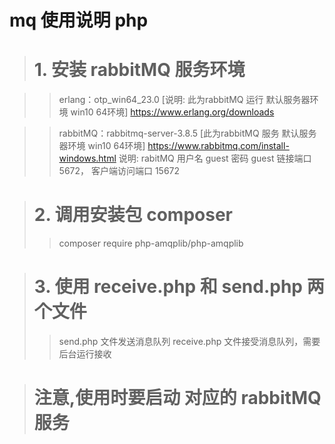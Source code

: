 # mq 使用说明 php

> # 1. 安装 rabbitMQ 服务环境

>>  erlang：otp_win64_23.0 [说明: 此为rabbitMQ 运行 默认服务器环境 win10 64环境]  https://www.erlang.org/downloads

>>  rabbitMQ：rabbitmq-server-3.8.5 [此为rabbitMQ 服务 默认服务器环境 win10 64环境] https://www.rabbitmq.com/install-windows.html
>>  说明: rabitMQ 用户名 guest 密码 guest 链接端口5672， 客户端访问端口 15672 

> # 2. 调用安装包 composer 
>>  composer require php-amqplib/php-amqplib

> # 3. 使用 receive.php 和 send.php 两个文件 
>> send.php 文件发送消息队列
>> receive.php 文件接受消息队列，需要后台运行接收

> # 注意,使用时要启动 对应的 rabbitMQ 服务

